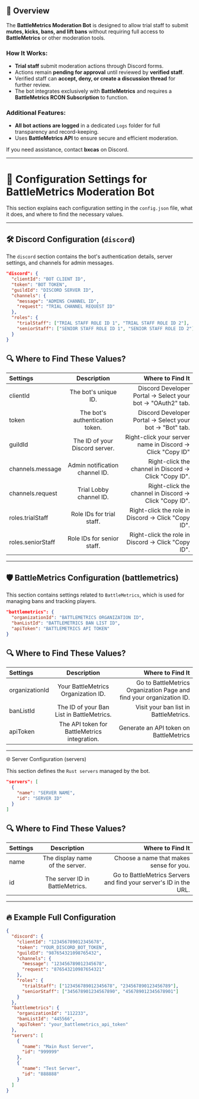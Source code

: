 ## 📌 Overview
The **BattleMetrics Moderation Bot** is designed to allow trial staff to submit **mutes, kicks, bans, and lift bans** without requiring full access to **BattleMetrics** or other moderation tools. 

### How It Works:
- **Trial staff** submit moderation actions through Discord forms.  
- Actions remain **pending for approval** until reviewed by **verified staff**.  
- Verified staff can **accept, deny, or create a discussion thread** for further review.  
- The bot integrates exclusively with **BattleMetrics** and requires a **BattleMetrics RCON Subscription** to function.  

### Additional Features:
- **All bot actions are logged** in a dedicated `Logs` folder for full transparency and record-keeping.  
- Uses **BattleMetrics API** to ensure secure and efficient moderation.  



If you need assistance, contact **bxcas** on Discord.

---

# 🔧 Configuration Settings for BattleMetrics Moderation Bot

This section explains each configuration setting in the `config.json` file, what it does, and where to find the necessary values.

---

## 🛠 Discord Configuration (`discord`)

The `discord` section contains the bot's authentication details, server settings, and channels for admin messages.

```json
"discord": {
  "clientId": "BOT CLIENT ID",
  "token": "BOT TOKEN",
  "guildId": "DISCORD SERVER ID",
  "channels": {
    "message": "ADMINS CHANNEL ID",
    "request": "TRIAL CHANNEL REQUEST ID"
  },
  "roles": {
    "trialStaff": ["TRIAL STAFF ROLE ID 1", "TRIAL STAFF ROLE ID 2"],
    "seniorStaff": ["SENIOR STAFF ROLE ID 1", "SENIOR STAFF ROLE ID 2"]
  }
}
```
## 🔍 Where to Find These Values?

| Settings | Description | Where to Find It |
| :---         |     :---:      |          ---: |
| clientId   | The bot's unique ID.     |Discord Developer Portal → Select your bot → "OAuth2" tab.    |
| token     | The bot's authentication token.       |   Discord Developer Portal → Select your bot → "Bot" tab.      |
| guildId   | The ID of your Discord server.   | Right-click your server name in Discord → Click "Copy ID" |
| channels.message     | Admin notification channel ID.      | Right-click the channel in Discord → Click "Copy ID".     |
| channels.request   | Trial Lobby channel ID.     | Right-click the channel in Discord → Click "Copy ID".    |
| roles.trialStaff     | Role IDs for trial staff.       | Right-click the role in Discord → Click "Copy ID".       |
| roles.seniorStaff     |Role IDs for senior staff.	      | Right-click the role in Discord → Click "Copy ID".       |

---

## 🛡 BattleMetrics Configuration (battlemetrics)

This section contains settings related to `BattleMetrics`, which is used for managing bans and tracking players.

```json
"battlemetrics": {
  "organizationId": "BATTLEMETRICS ORGANIZATION ID",
  "banListId": "BATTLEMETRICS BAN LIST ID",
  "apiToken": "BATTLEMETRICS API TOKEN"
}
```
## 🔍 Where to Find These Values?

| Settings | Description | Where to Find It |
| :---         |     :---:      |          ---: |
| organizationId   | Your BattleMetrics Organization ID.    |Go to BattleMetrics Organization Page and find your organization ID.    |
| banListId     | The ID of your Ban List in BattleMetrics.       | Visit your ban list in BattleMetrics.     |
| apiToken   | The API token for BattleMetrics integration.   | Generate an API token on BattleMetrics |

---

🌐 Server Configuration (servers)

This section defines the `Rust servers` managed by the bot.

```json
"servers": [
  {
    "name": "SERVER NAME",
    "id": "SERVER ID"
  }
]

```
## 🔍 Where to Find These Values?

| Settings | Description | Where to Find It |
| :---         |     :---:      |          ---: |
| name   | The display name of the server.    |Choose a name that makes sense for you.   |
| id     | The server ID in BattleMetrics.     | Go to BattleMetrics Servers and find your server's ID in the URL. |


---

## 🔥 Example Full Configuration

```json
{
  "discord": {
    "clientId": "123456789012345678",
    "token": "YOUR_DISCORD_BOT_TOKEN",
    "guildId": "987654321098765432",
    "channels": {
      "message": "123456789012345678",
      "request": "876543210987654321"
    },
    "roles": {
      "trialStaff": ["123456789012345678", "234567890123456789"],
      "seniorStaff": ["345678901234567890", "456789012345678901"]
    }
  },
  "battlemetrics": {
    "organizationId": "112233",
    "banListId": "445566",
    "apiToken": "your_battlemetrics_api_token"
  },
  "servers": [
    {
      "name": "Main Rust Server",
      "id": "999999"
    },
    {
      "name": "Test Server",
      "id": "888888"
    }
  ]
}
```
